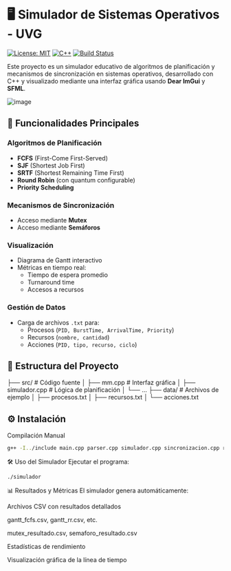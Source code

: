 # 🖥️ Simulador de Sistemas Operativos - UVG

[![License: MIT](https://img.shields.io/badge/License-MIT-yellow.svg)](https://opensource.org/licenses/MIT)
[![C++](https://img.shields.io/badge/C++-17-blue.svg)](https://isocpp.org/)
[![Build Status](https://img.shields.io/badge/build-passing-brightgreen.svg)]()

Este proyecto es un simulador educativo de algoritmos de planificación y mecanismos de sincronización en sistemas operativos, desarrollado con C++ y visualizado mediante una interfaz gráfica usando **Dear ImGui** y **SFML**.

![image](https://github.com/user-attachments/assets/d1a3ecd5-75ce-42ee-b4cf-c30677b0a2d2)


## 🚀 Funcionalidades Principales

### Algoritmos de Planificación
- **FCFS** (First-Come First-Served)
- **SJF** (Shortest Job First)
- **SRTF** (Shortest Remaining Time First)
- **Round Robin** (con quantum configurable)
- **Priority Scheduling**

### Mecanismos de Sincronización
- Acceso mediante **Mutex**
- Acceso mediante **Semáforos**

### Visualización
- Diagrama de Gantt interactivo
- Métricas en tiempo real:
  - Tiempo de espera promedio
  - Turnaround time
  - Accesos a recursos

### Gestión de Datos
- Carga de archivos `.txt` para:
  - Procesos (`PID, BurstTime, ArrivalTime, Priority`)
  - Recursos (`nombre, cantidad`)
  - Acciones (`PID, tipo, recurso, ciclo`)

## 📂 Estructura del Proyecto

├── src/ # Código fuente
│ ├── mm.cpp # Interfaz gráfica
│ ├── simulador.cpp # Lógica de planificación
│ └── ...
├── data/ # Archivos de ejemplo
│ ├── procesos.txt
│ ├── recursos.txt
│ └── acciones.txt


## ⚙️ Instalación

Compilación Manual
```bash
g++ -I../include main.cpp parser.cpp simulador.cpp sincronizacion.cpp recurso.cpp utils.cpp -o simulador -pthread
```

🛠️ Uso del Simulador
Ejecutar el programa:
```bash
./simulador
```

📊 Resultados y Métricas
El simulador genera automáticamente:

Archivos CSV con resultados detallados

gantt_fcfs.csv, gantt_rr.csv, etc.

mutex_resultado.csv, semaforo_resultado.csv

Estadísticas de rendimiento

Visualización gráfica de la línea de tiempo
